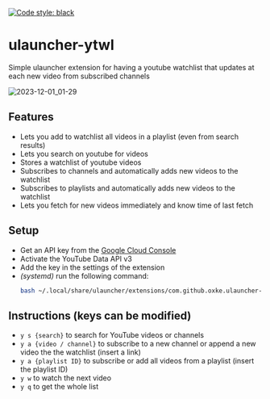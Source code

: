 [![Code style: black](https://img.shields.io/badge/code%20style-black-000000.svg)](https://github.com/psf/black)
# ulauncher-ytwl
Simple ulauncher extension for having a youtube watchlist that updates at each new video from subscribed channels

![2023-12-01\_01-29](https://github.com/Oxke/ulauncher-ytwl/assets/40807290/68f126bf-f83e-4893-b2a1-b67d8fca4157)

## Features
- Lets you add to watchlist all videos in a playlist (even from search results)
- Lets you search on youtube for videos
- Stores a watchlist of youtube videos
- Subscribes to channels and automatically adds new videos to the watchlist
- Subscribes to playlists and automatically adds new videos to the watchlist
- Lets you fetch for new videos immediately and know time of last fetch


## Setup
- Get an API key from the [Google Cloud Console](https://console.cloud.google.com/apis/credentials)
- Activate the YouTube Data API v3
- Add the key in the settings of the extension
- _(systemd)_ run the following command:
    ```bash
    bash ~/.local/share/ulauncher/extensions/com.github.oxke.ulauncher-ytwl/setup
    ```

## Instructions (keys can be modified)
- `y s {search}` to search for YouTube videos or channels
- `y a {video / channel}` to subscribe to a new channel or append a new video the the watchlist (insert a link)
- `y a {playlist ID}` to subscribe or add all videos from a playlist (insert the playlist ID)
- `y w` to watch the next video
- `y q` to get the whole list
